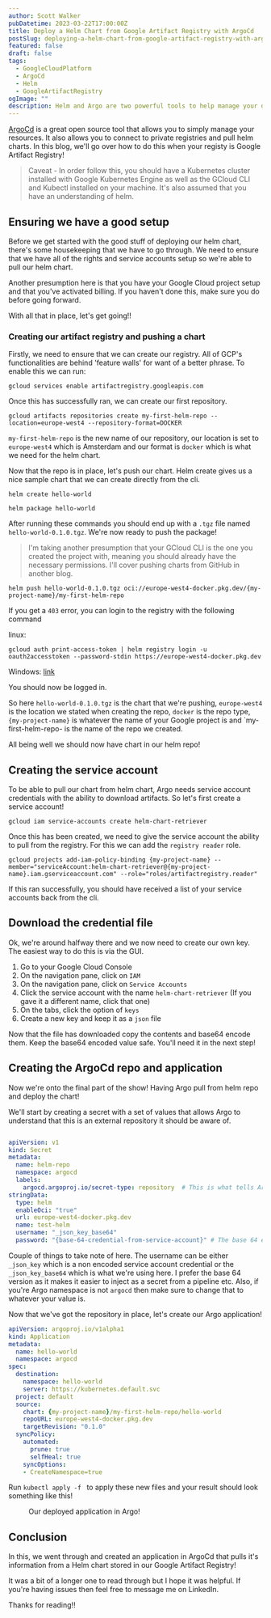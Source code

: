 ```yaml
---
author: Scott Walker
pubDatetime: 2023-03-22T17:00:00Z
title: Deploy a Helm Chart from Google Artifact Registry with ArgoCd
postSlug: deploying-a-helm-chart-from-google-artifact-registry-with-argocd
featured: false
draft: false
tags:
  - GoogleCloudPlatform
  - ArgoCd
  - Helm
  - GoogleArtifactRegistry
ogImage: ""
description: Helm and Argo are two powerful tools to help manage your deployments. Here I'll show you how they can work together along with a Google Artifact Registry
---
```


[ArgoCd](https://argoproj.github.io/cd/) is a great open source tool that allows you to simply manage your resources. It also allows you to connect to private registries and pull helm charts. In this blog, we'll go over how to do this when your registy is Google Artifact Registry!

> Caveat - In order follow this, you should have a Kubernetes cluster installed with Google Kubernetes Engine as well as the GCloud CLI and Kubectl installed on your machine. It's also assumed that you have an understanding of helm.


## Ensuring we have a good setup

Before we get started with the good stuff of deploying our helm chart, there's some housekeeping that we have to go through. We need to ensure that we have all of the rights and service accounts setup so we're able to pull our helm chart.

Another presumption here is that you have your Google Cloud project setup and that you've activated billing. If you haven't done this, make sure you do before going forward.

With all that in place, let's get going!!

### Creating our artifact registry and pushing a chart

Firstly, we need to ensure that we can create our registry. All of GCP's functionalities are behind 'feature walls' for want of a better phrase. To enable this we can run:

``` 
gcloud services enable artifactregistry.googleapis.com
```

Once this has successfully ran, we can create our first repository.

```
gcloud artifacts repositories create my-first-helm-repo --location=europe-west4 --repository-format=DOCKER
```

`my-first-helm-repo` is the new name of our repository, our location is set to `europe-west4` which is Amsterdam and our format is `docker` which is what we need for the helm chart.

Now that the repo is in place, let's push our chart. Helm create gives us a nice sample chart that we can create directly from the cli.

```
helm create hello-world
```
```
helm package hello-world
```

After running these commands you should end up with a `.tgz` file named `hello-world-0.1.0.tgz`. We're now ready to push the package!

> I'm taking another presumption that your GCloud CLI is the one you created the project with, meaning you should already have the necessary permissions. I'll cover pushing charts from GitHub in another blog.


```
helm push hello-world-0.1.0.tgz oci://europe-west4-docker.pkg.dev/{my-project-name}/my-first-helm-repo
```

If you get a `403` error, you can login to the registry with the following command

linux:
```
gcloud auth print-access-token | helm registry login -u oauth2accesstoken --password-stdin https://europe-west4-docker.pkg.dev
```

Windows: [link](https://cloud.google.com/artifact-registry/docs/helm/store-helm-charts#windows)

You should now be logged in.

So here `hello-world-0.1.0.tgz` is the chart that we're pushing, `europe-west4` is the location we stated when creating the repo, `docker` is the repo type, `{my-project-name}` is whatever the name of your Google project is and `my-first-helm-repo- is the name of the repo we created.

All being well we should now have chart in our helm repo!


## Creating the service account

To be able to pull our chart from helm chart, Argo needs service account credentials with the ability to download artifacts. So let's first create a service account!

```
gcloud iam service-accounts create helm-chart-retriever

```

Once this has been created, we need to give the service account the ability to pull from the registry. For this we can add the `registry reader` role.

```
gcloud projects add-iam-policy-binding {my-project-name} --member="serviceAccount:helm-chart-retriever@{my-project-name}.iam.gserviceaccount.com" --role="roles/artifactregistry.reader"
```

If this ran successfully, you should have received a list of your service accounts back from the cli.

## Download the credential file

Ok, we're around halfway there and we now need to create our own key. The easiest way to do this is via the GUI.

1. Go to your Google Cloud Console
2. On the navigation pane, click on `IAM`
3. On the navigation pane, click on `Service Accounts`
4. Click the service account with the name `helm-chart-retriever` (If you gave it a different name, click that one)
5. On the tabs, click the option of `keys`
6. Create a new key and keep it as a `json` file

Now that the file has downloaded copy the contents and base64 encode them. Keep the base64 encoded value safe. You'll need it in the next step!

## Creating the ArgoCd repo and application

Now we're onto the final part of the show! Having Argo pull from helm repo and deploy the chart!

We'll start by creating a secret with a set of values that allows Argo to understand that this is an external repository it should be aware of.

```yaml

apiVersion: v1
kind: Secret
metadata:
  name: helm-repo
  namespace: argocd
  labels:
    argocd.argoproj.io/secret-type: repository  # This is what tells Argo that it's a repository
stringData:
  type: helm
  enableOci: "true"
  url: europe-west4-docker.pkg.dev
  name: test-helm
  username: "_json_key_base64"
  password: "{base-64-credential-from-service-account}" # The base 64 encoded string from earlier
```

Couple of things to take note of here. The username can be either `_json_key` which is a non encoded service account credential or the `_json_key_base64` which is what we're using here. I prefer the base 64 version as it makes it easier to inject as a secret from a pipeline etc. Also, if you're Argo namespace is not `argocd` then make sure to change that to whatever your value is.

Now that we've got the repository in place, let's create our Argo application!

```yaml
apiVersion: argoproj.io/v1alpha1
kind: Application
metadata:
  name: hello-world
  namespace: argocd
spec:
  destination:
    namespace: hello-world
    server: https://kubernetes.default.svc
  project: default
  source:
    chart: {my-project-name}/my-first-helm-repo/hello-world
    repoURL: europe-west4-docker.pkg.dev
    targetRevision: "0.1.0"
  syncPolicy:
    automated:
      prune: true
      selfHeal: true
    syncOptions:
    - CreateNamespace=true
```

Run `kubectl apply -f ` to apply these new files and your result should look something like this!

<figure>
  <img
    src="/assets/hello-world-deployed.png"
    alt=""
  />
  <figcaption>
    Our deployed application in Argo!
  </figcaption>
</figure>

## Conclusion

In this, we went through and created an application in ArgoCd that pulls it's information from a Helm chart stored in our Google Artifact Registry!

It was a bit of a longer one to read through but I hope it was helpful. If you're having issues then feel free to message me on LinkedIn.

Thanks for reading!!

